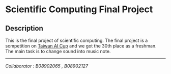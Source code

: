 # Scientific Computing Final Project

## Description
This is the final project of scientific computing. The final project is a sompetition on [Taiwan AI Cup](https://aidea-web.tw/topic/bfcaa1b4-5b69-4f17-a5c4-f58ef7da68cb) and we got the 30th place as a freshman. The main task is to change sound into music note.

-------------------------------------
*Collaborator : B08902065 , B08902127*

